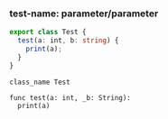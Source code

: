 
### test-name: parameter/parameter

```typescript
export class Test {
  test(a: int, b: string) {
    print(a);
  }
}
```
```gdscript
class_name Test

func test(a: int, _b: String):
  print(a)
```

